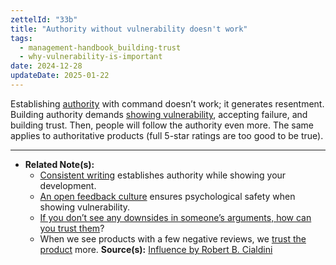 ```yaml
---
zettelId: "33b"
title: "Authority without vulnerability doesn't work"
tags:
  - management-handbook_building-trust
  - why-vulnerability-is-important
date: 2024-12-28
updateDate: 2025-01-22
---
```



Establishing [authority](/notes/9d/) with command doesn’t work; it generates resentment. Building authority demands [showing vulnerability](/notes/7/), accepting failure, and building trust. Then, people will follow the authority even more. The same applies to authoritative products (full 5-star ratings are too good to be true).

---

- **Related Note(s):**
  - [Consistent writing](/notes/25/) establishes authority while showing your development.
  - [An open feedback culture](/notes/36/) ensures psychological safety when showing vulnerability.
  - [If you don’t see any downsides in someone’s arguments, how can you trust them](/notes/69/)?
  - When we see products with a few negative reviews, we [trust the product](/notes/72/) more.
**Source(s):** [Influence by Robert B. Cialdini](/books/influence-book-review-summary-and-notes/)
